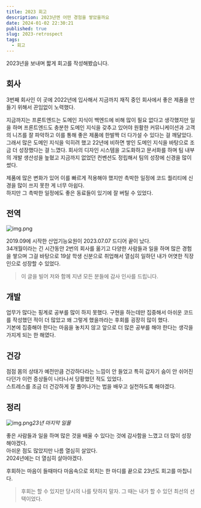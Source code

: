 ```yaml
---
title: 2023 회고
description: 2023년엔 어떤 경험을 쌓았을까요
date: 2024-01-02 22:30:21
published: true
slug: 2023-retrospect
tags:
  - 회고
---
```


2023년을 보내며 짧게 회고를 작성해봤습니다.

## 회사

3번째 회사인 이 곳에 2022년에 입사해서 지금까지 재직 중인 회사에서 좋은 제품을 만들기 위해서 끈임없이 노력했다.

지금까지는 프론트엔드는 도메인 지식이 백엔드에 비해 많이 필요 없다고 생각했지만 일을 하며 프론트엔드도 충분한 도메인 지식을 갖추고 있어야
원활한 커뮤니케이션과 고객의 니즈를 잘 파악하고 이를 통해 좋은 제품에 한발짝 더 다가설 수 있다는 걸 깨달았다.  
그래서 많은 도메인 지식을 익히려 했고 22년에 비하면 쌓인 도메인 지식을 바탕으로 조금 더 성장했다는 걸 느꼈다.
회사의 디자인 시스템을 고도화하고 문서화를 하며 팀 내부의 개발 생산성을 높혔고 지금까지 없었던 컨벤션도 정립해서 팀의 성장에 신경을 많이 썼다.

제품에 많은 변화가 있어 이를 빠르게 적용해야 했지만 촉박한 일정에 코드 퀄리티에 신경을 많이 쓰지 못한 게 너무 아쉽다.  
하지만 그 촉박한 일정에도 좋은 동료들이 있기에 잘 버틸 수 있었다.

## 전역

![img.png](/post/2023-retrospect/img-1.png)

2019.09에 시작한 산업기능요원이 2023.07.07 드디어 끝이 났다.  
34개월이라는 긴 시간동안 2번의 회사를 옮기고 다양한 사람들과 일을 하며 많은 경험을 쌓으며
그걸 바탕으로 19살 학생 신분으로 취업해서 열심히 일하던 내가 어엿한 직장인으로 성장할 수 있었다.

> 이 글을 빌어 저와 함께 지낸 모든 분들에 감사 인사를 드립니다.

## 개발

업무가 많다는 핑계로 공부를 많이 하지 못했다. 구현을 하는데만 집중해서 아쉬운 코드를 작성했던 적이 더 많았고
왜 그렇게 했을까라는 후회를 굉장히 많이 했다.  
기본에 집중해야 한다는 마음을 놓치지 않고 앞으로 더 많은 공부를 해야 한다는 생각을 가지게 되는 한 해였다.

## 건강

점점 몸의 상태가 예전만큼 건강하다라는 느낌이 안 들었고 특히 갑자기 숨이 안 쉬어진다던가 이런 증상들이 나타나서 당황했던 적도 있었다.  
스트레스를 조금 더 건강하게 잘 풀어나가는 법을 배우고 실천하도록 해야겠다.

## 정리

![img.png](/post/2023-retrospect/img-2.png)_23년 마지막 일몰_

좋은 사람들과 일을 하며 많은 것을 배울 수 있다는 것에 감사함을 느꼈고 더 많이 성장해야겠다.  
아쉬운 점도 많았지만 나름 열심히 살았다.  
2024년에는 더 열심히 살아야겠다.

후회하는 마음이 들때마다 마음속으로 외치는 한 마디를 끝으로 23년도 회고를 마칩니다.

> 후회는 할 수 있지만 당시의 나를 탓하지 말자. 그 때는 내가 할 수 있던 최선의 선택이었다.
